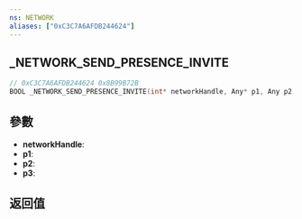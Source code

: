 ```yaml
---
ns: NETWORK
aliases: ["0xC3C7A6AFDB244624"]
---
```

## _NETWORK_SEND_PRESENCE_INVITE

```c
// 0xC3C7A6AFDB244624 0x8B99B72B
BOOL _NETWORK_SEND_PRESENCE_INVITE(int* networkHandle, Any* p1, Any p2, Any p3);
```


## 參數
* **networkHandle**: 
* **p1**: 
* **p2**: 
* **p3**: 

## 返回值
